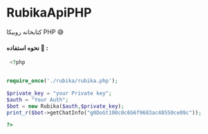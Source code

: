 # RubikaApiPHP
کتابخانه روبیکا PHP 😅


#### نحوه استفاده 🎊 :
```php
 <?php 


require_once('./rubika/rubika.php');

$private_key = "your Private key";
$auth = "Your Auth";
$bot = new Rubika($auth,$private_key);
print_r($bot->getChatInfo("g0DoGt100c0c6b6f9683ac48550ce09c"));

?>
```
